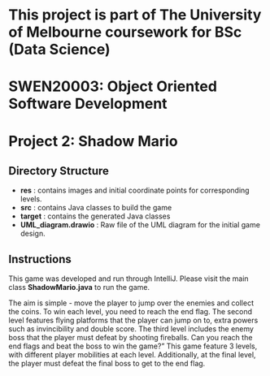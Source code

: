 # This project is part of The University of Melbourne coursework for BSc (Data Science)
# SWEN20003: Object Oriented Software Development
# Project 2: Shadow Mario

## Directory Structure
* **res** : contains images and initial coordinate points for corresponding levels.
* **src** : contains Java classes to build the game
* **target** : contains the generated Java classes
* **UML_diagram.drawio** : Raw file of the UML diagram for the initial game design.

## Instructions
This game was developed and run through IntelliJ. Please visit the main class **ShadowMario.java** to run the game.

The aim is simple - move the player to jump over the enemies and collect the coins. To win each level, you need to reach the end flag. The second level features flying platforms that the player can jump on to, extra powers such as invincibility and double score. The third level includes the enemy boss that the player must defeat by shooting fireballs. Can you reach the end flags and beat the boss to win the game?”
This game feature 3 levels, with different player mobilities at each level. Additionally, at the final level, the player must defeat the final boss to get to the end flag.
